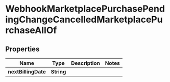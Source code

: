 

# WebhookMarketplacePurchasePendingChangeCancelledMarketplacePurchaseAllOf


## Properties

| Name | Type | Description | Notes |
|------------ | ------------- | ------------- | -------------|
|**nextBillingDate** | **String** |  |  |



